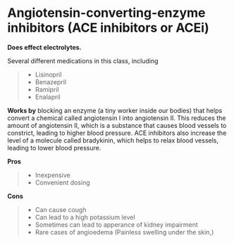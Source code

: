 # Angiotensin-converting-enzyme inhibitors (ACE inhibitors or ACEi)

**Does effect electrolytes.**

Several different medications in this class, including

> - Lisinopril
> - Benazepril
> - Ramipril
> - Enalapril

**Works by** blocking an enzyme (a tiny worker inside our bodies) that helps convert a chemical called angiotensin I into angiotensin II. This reduces the amount of angiotensin II, which is a substance that causes blood vessels to constrict, leading to higher blood pressure. ACE inhibitors also increase the level of a molecule called bradykinin, which helps to relax blood vessels, leading to lower blood pressure.

**Pros**

> - Inexpensive
> - Convenient dosing

**Cons**

> - Can cause cough
> - Can lead to a high potassium level
> - Sometimes can lead to apperance of kidney impairment
> - Rare cases of angioedema (Painless swelling under the skin,)